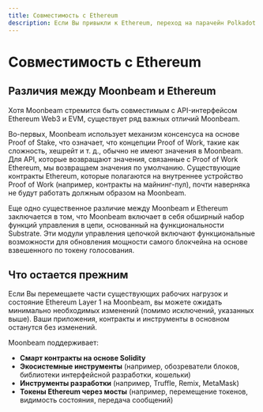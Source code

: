 ```yaml
---
title: Совместимость с Ethereum
description: Если Вы привыкли к Ethereum, переход на парачейн Polkadot может показаться сложным. Вот чего ожидать при первом использовании Moonbeam.
---
```


# Совместимость с Ethereum

## Различия между Moonbeam и Ethereum

Хотя Moonbeam стремится быть совместимым с API-интерфейсом Ethereum Web3 и EVM, существует ряд важных отличий Moonbeam.

Во-первых, Moonbeam использует механизм консенсуса на основе Proof of Stake, что означает, что концепции Proof of Work, такие как сложность, хешрейт и т. д., обычно не имеют значения в Moonbeam. Для API, которые возвращают значения, связанные с Proof of Work Ethereum, мы возвращаем значения по умолчанию. Существующие контракты Ethereum, которые полагаются на внутреннее устройство Proof of Work (например, контракты на майнинг-пул), почти наверняка не будут работать должным образом на Moonbeam.

Еще одно существенное различие между Moonbeam и Ethereum заключается в том, что Moonbeam включает в себя обширный набор функций управления в цепи, основанный на функциональности  Substrate. Эти модули управления цепочкой включают функциональные возможности для обновления мощности самого блокчейна на основе взвешенного по токену голосования.

## Что остается прежним

Если Вы перемещаете части существующих рабочих нагрузок и состояние Ethereum Layer 1 на Moonbeam, вы можете ожидать минимально необходимых изменений (помимо исключений, указанных выше). Ваши приложения, контракты и инструменты в основном останутся без изменений.

Moonbeam поддерживает:

 - **Смарт контракты на основе Solidity**
 - **Экосистемные инструменты** (например, обозреватели блоков, библиотеки интерфейсной разработки, кошельки)
 - **Инструменты разработки** (например, Truffle, Remix, MetaMask)
 - **Токены Ethereum через мосты** (например, перемещение токенов, видимость состояния, передача сообщений)
